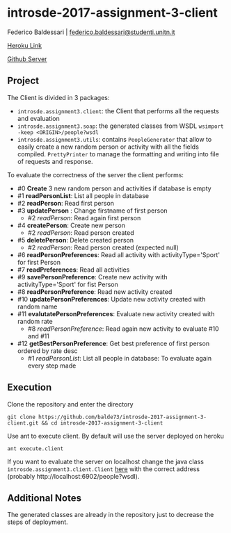 # introsde-2017-assignment-3-client

Federico Baldessari | federico.baldessari@studenti.unitn.it

[Heroku Link](https://introsde-3.herokuapp.com/people)

[Github Server](https://github.com/balde73/introsde-2017-assignment-3-server)

## Project 
The Client is divided in 3 packages:
- `introsde.assignment3.client`: the Client that performs all the requests and evaluation
- `introsde.assignment3.soap`: the generated classes from WSDL `wsimport -keep <ORIGIN>/people?wsdl`
- `introsde.assignment3.utils`: contains `PeopleGenerator` that allow to easily create a new random person or activity with all the fields compiled. `PrettyPrinter` to manage the formatting and writing into file of requests and response.

To evaluate the correctness of the server the client performs:
- #0 **Create** 3 new random person and activities if database is empty
- #1 **readPersonList**: List all people in database
- #2 **readPerson**: Read first person
- #3 **updatePerson** : Change firstname of first person
  - #2 *readPerson*: Read again first person
- #4 **createPerson**: Create new person
  - #2 *readPerson*: Read person created
- #5 **deletePerson**: Delete created person
  - #2 *readPerson*: Read person created (expected null)
- #6 **readPersonPreferences**: Read all activity with activityType='Sport' for first Person
- #7 **readPreferences**: Read all activities
- #9 **savePersonPreference**: Create new activity with activityType='Sport' for fist Person
- #8 **readPersonPreference**: Read new activity created
- #10 **updatePersonPreferences**: Update new activity created with random name
- #11 **evalutatePersonPreferences**: Evaluate new activity created with random rate
  - #8 *readPersonPreference*: Read again new activity to evaluate #10 and #11
- #12 **getBestPersonPreference**: Get best preference of first person ordered by rate desc
  - #1 *readPersonList*: List all people in database: To evaluate again every step made

## Execution

Clone the repository and enter the directory
```
git clone https://github.com/balde73/introsde-2017-assignment-3-client.git && cd introsde-2017-assignment-3-client
```
Use ant to execute client. By default will use the server deployed on heroku
```
ant execute.client
```
If you want to evaluate the server on localhost change the java class `introsde.assignment3.client.Client` [here](https://github.com/balde73/introsde-2017-assignment-3-client/blob/fa3fc505d3ec4db4429233e8daedc01cf25e3674/src/introsde/assignment3/client/Client.java#L17) with the correct address (probably http://localhost:6902/people?wsdl).

## Additional Notes

The generated classes are already in the repository just to decrease the steps of deployment.
